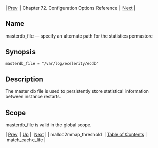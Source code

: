 | [Prev](conf.ref.malloc2mmap_threshold)  | Chapter 72. Configuration Options Reference |  [Next](conf.ref.match_cache_life) |

<a name="conf.ref.masterdb_file"></a>
## Name

masterdb_file — specify an alternate path for the statistics permastore

## Synopsis

`masterdb_file = "/var/log/ecelerity/ecdb"`

<a name="idp25240320"></a>
## Description

The master db file is used to persistently store statistical information between instance restarts.

<a name="idp25242208"></a>
## Scope

masterdb_file is valid in the global scope.

| [Prev](conf.ref.malloc2mmap_threshold)  | [Up](config.options.ref) |  [Next](conf.ref.match_cache_life) |
| malloc2mmap_threshold  | [Table of Contents](index) |  match_cache_life |


